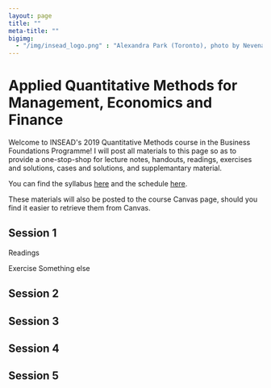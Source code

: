 ```yaml
---
layout: page 
title: ""
meta-title: ""
bigimg:
  - "/img/insead_logo.png" : "Alexandra Park (Toronto), photo by Nevena Novakovic (2017)"
---
```


# Applied Quantitative Methods for Management, Economics and Finance

Welcome to INSEAD's 2019 Quantitative Methods course in the Business Foundations Programme! I will post all materials to this page so as to provide a one-stop-shop for lecture notes, handouts, readings, exercises and solutions, cases and solutions, and supplemantary material.  

You can find the syllabus [here](001qm_syllabus_babic.pdf) and the schedule [here](002qm_schedule_babic.pdf).

These materials will also be posted to the course Canvas page, should you find it easier to retrieve them from Canvas. 
 

## Session 1 
Readings 

Exercise 
Something else

## Session 2

## Session 3

## Session 4

## Session 5




